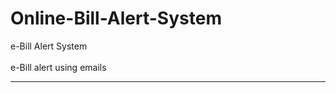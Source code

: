 # Online-Bill-Alert-System
e-Bill Alert System  
<br>
e-Bill alert using emails


************************************************

